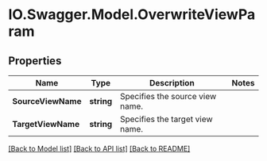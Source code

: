 # IO.Swagger.Model.OverwriteViewParam
## Properties

Name | Type | Description | Notes
------------ | ------------- | ------------- | -------------
**SourceViewName** | **string** | Specifies the source view name. | 
**TargetViewName** | **string** | Specifies the target view name. | 

[[Back to Model list]](../README.md#documentation-for-models) [[Back to API list]](../README.md#documentation-for-api-endpoints) [[Back to README]](../README.md)

